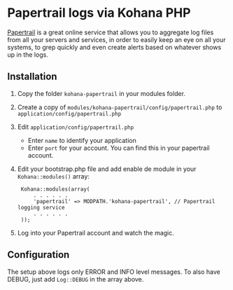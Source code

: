 Papertrail logs via Kohana PHP
==============================

[Papertrail](http://papertrailapp.com) is a great online service that allows you to aggregate log files from all your servers and services, in order to easily keep an eye on all your systems, to grep quickly and even create alerts based on whatever shows up in the logs.

Installation
------------

1. Copy the folder `kohana-papertrail` in your modules folder.
1. Create a copy of `modules/kohana-papertrail/config/papertrail.php` to `application/config/papertrail.php`
1. Edit `application/config/papertrail.php` 
   * Enter `name` to identify your application
   * Enter `port` for your account. You can find this in your papertrail account.
1. Edit your bootstrap.php file and add enable de module in your `Kohana::modules()` array:
        
        Kohana::modules(array(
            . . . . . .
            'papertrail' => MODPATH.'kohana-papertrail', // Papertrail logging service
            . . . . . .
        ));

1. Log into your Papertrail account and watch the magic.

Configuration
-------------

The setup above logs only ERROR and INFO level messages. To also have DEBUG, just add `Log::DEBUG` in the array above.
